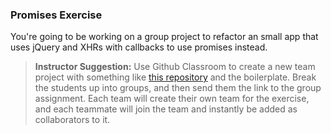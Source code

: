### Promises Exercise

You're going to be working on a group project to refactor an small app that uses jQuery and XHRs with callbacks to use promises instead.

> **Instructor Suggestion:** 
> Use Github Classroom to create a new team project with something like [this repository](https://github.com/chortlehoort/exercise-promises) and the boilerplate. Break the students up into groups, and then send them the link to the group assignment. Each team will create their own team for the exercise, and each teammate will join the team and instantly be added as collaborators to it.